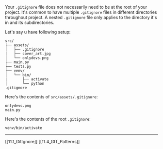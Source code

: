 Your ```.gitignore``` file does not necessarily need to be at the root of your project.
It's common to have multiple ```.gitignore``` files in different directories throughout project.
A nested ```.gitignore``` file only applies to the directory it's in and its subdirectories.

Let's say u have following setup:

```
src/
├── assets/
│   ├── .gitignore
|   ├── cover_art.jpg
│   └── onlydevs.png
├── main.py
├── tests.py
├── venv/
│   └── bin/
|       ├── activate
│       └── python
.gitignore
```

Here's the contents of ```src/assets/.gitignore```:

```
onlydevs.png
main.py
```

Here's the contents of the root ```.gitignore```:

```
venv/bin/activate
```

---
[[11.1_GitIgnore]]
[[11.4_GIT_Patterns]] 